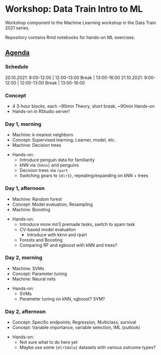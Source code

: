 # Workshop: Data Train Intro to ML

<!-- badges: start -->
<!-- badges: end -->

Workshop component to the Machine Learning workshop in the Data Train
2021 series.

Repository contains Rmd notebooks for hands-on ML exercises.

## [Agenda](https://github.com/bips-hb/lehre_datatrain)

### Schedule

20.10.2021: 9:00-12:00 | 12:00-13:00 Break | 13:00-16:00
21.10.2021: 9:00-12:00 | 12:00-13:00 Break | 13:00-16:00

### Concept

* 4 3-hour blocks, each ~90min Theory, short break, ~90min Hands-on
* Hands-on in RStudio server! 

### Day 1, morning

* Machine: k-nearest neighbors
* Concept: Supervised learning; Learner, model, etc.
* Machine: Decision trees

- Hands-on:
  - Introduce penguin data for familiarity
  - kNN via `{kknn}` and penguins
  - Decision trees via `rpart`
  - Switching gears to `{mlr3}`, repeating/expanding on kNN + trees

### Day 1, afternoon

* Machine: Random forest
* Concept: Model evaluation, Resampling
* Machine: Boosting

- Hands-on:
  - Introduce more mlr3 premade tasks, switch to spam task
  - CV-based model evaluation
    - Introduce with kknn and rpart
  - Forests and Boosting
  - Comparing RF and xgboost with kNN and trees?

### Day 2, morning

* Machine: SVMs 
* Concept: Parameter tuning
* Machine: Neural nets

- Hands-on:
  - SVMs
  - Parameter tuning on kNN, xgboost? SVM?

### Day 2, afternoon
* Concept: Specific endpoints; Regression, Multiclass, survival
* Concept: Variable importance, variable selection, IML (outlook)

- Hands-on:
  - Not sure what to do here yet
  - Maybe use some `{mlr3data}` datasets with various outcome types?
